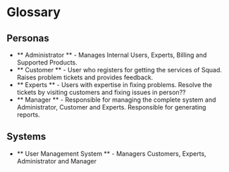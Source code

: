 # Glossary #
## Personas ##
* ** Administrator ** - Manages Internal Users, Experts, Billing and Supported Products.
* ** Customer ** - User who registers for getting the services of Squad. Raises problem tickets and provides feedback.
* ** Experts ** - Users with expertise in fixing problems. Resolve the tickets by visiting customers and fixing issues in person??
* ** Manager ** - Responsible for managing the complete system and Administrator, Customer and Experts. Responsible for generating reports.

## Systems ##
* ** User Management System ** - Managers Customers, Experts, Administrator and Manager


